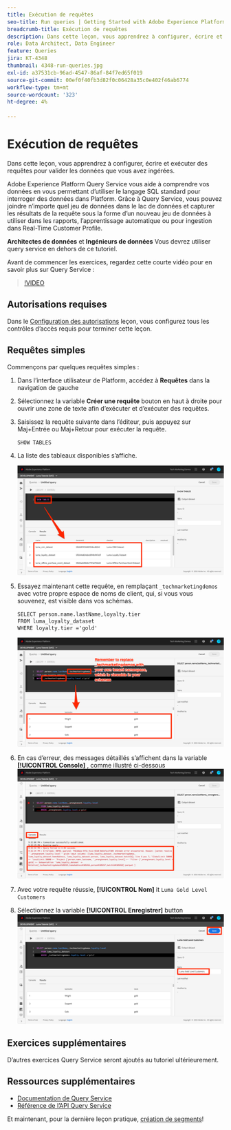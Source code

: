 ```yaml
---
title: Exécution de requêtes
seo-title: Run queries | Getting Started with Adobe Experience Platform for Data Architects and Data Engineers
breadcrumb-title: Exécution de requêtes
description: Dans cette leçon, vous apprendrez à configurer, écrire et exécuter des requêtes pour valider les données que vous avez ingérées.
role: Data Architect, Data Engineer
feature: Queries
jira: KT-4348
thumbnail: 4348-run-queries.jpg
exl-id: a37531cb-96ad-4547-86af-84f7ed65f019
source-git-commit: 00ef0f40fb3d82f0c06428a35c0e402f46ab6774
workflow-type: tm+mt
source-wordcount: '323'
ht-degree: 4%

---
```


# Exécution de requêtes

<!-- 15 min-->
Dans cette leçon, vous apprendrez à configurer, écrire et exécuter des requêtes pour valider les données que vous avez ingérées.

Adobe Experience Platform Query Service vous aide à comprendre vos données en vous permettant d’utiliser le langage SQL standard pour interroger des données dans Platform. Grâce à Query Service, vous pouvez joindre n’importe quel jeu de données dans le lac de données et capturer les résultats de la requête sous la forme d’un nouveau jeu de données à utiliser dans les rapports, l’apprentissage automatique ou pour ingestion dans Real-Time Customer Profile.

**Architectes de données** et **Ingénieurs de données** Vous devrez utiliser query service en dehors de ce tutoriel.

Avant de commencer les exercices, regardez cette courte vidéo pour en savoir plus sur Query Service :
>[!VIDEO](https://video.tv.adobe.com/v/29795?learn=on)

## Autorisations requises

Dans le [Configuration des autorisations](configure-permissions.md) leçon, vous configurez tous les contrôles d’accès requis pour terminer cette leçon.

<!-- Settings > **[!UICONTROL Services]** > **[!UICONTROL Query Service]**
* Permission items Data Management > **[!UICONTROL View Datasets]** and  **[!UICONTROL Manage Datasets]**
* Permission item Sandboxes > `Luma Tutorial`
* User-role access to the `Luma Tutorial Platform` product profile
-->

## Requêtes simples

Commençons par quelques requêtes simples :

1. Dans l’interface utilisateur de Platform, accédez à **Requêtes** dans la navigation de gauche
1. Sélectionnez la variable **Créer une requête** bouton en haut à droite pour ouvrir une zone de texte afin d’exécuter et d’exécuter des requêtes.
1. Saisissez la requête suivante dans l’éditeur, puis appuyez sur Maj+Entrée ou Maj+Retour pour exécuter la requête.

   ```
   SHOW TABLES
   ```

1. La liste des tableaux disponibles s’affiche.

   ![requête SHOW TABLE](assets/queries-showTables.png)


1. Essayez maintenant cette requête, en remplaçant `_techmarketingdemos` avec votre propre espace de noms de client, qui, si vous vous souvenez, est visible dans vos schémas.

   ```
   SELECT person.name.lastName,loyalty.tier
   FROM luma_loyalty_dataset
   WHERE loyalty.tier ='gold'
   ```

   ![SÉLECTIONNEZ les données du jeu de données de fidélité](assets/queries-loyaltySelect.png)

1. En cas d’erreur, des messages détaillés s’affichent dans la variable **[!UICONTROL Console]** , comme illustré ci-dessous
   ![Erreur dans la requête](assets/queries-error.png)

1. Avec votre requête réussie, **[!UICONTROL Nom]** it `Luma Gold Level Customers`
1. Sélectionnez la variable **[!UICONTROL Enregistrer]** button
   ![Enregistrer la requête](assets/queries-loyaltySelect-save.png)


<!--SELECT COUNT(DISTINCT (_techmarketingdemos.systemIdentifier.loyaltyId)) FROM luma_loyalty_dataset 


SELECT _techmarketingdemos.systemIdentifier.loyaltyId, COUNT(_techmarketingdemos.systemIdentifier.loyaltyId)
FROM luma_loyalty_dataset 
GROUP BY _techmarketingdemos.systemIdentifier.loyaltyId
HAVING COUNT(_techmarketingdemos.systemIdentifier.loyaltyId) > 1;-->

## Exercices supplémentaires

D’autres exercices Query Service seront ajoutés au tutoriel ultérieurement.
<!--
## Join Datasets

In this exercise, we will join two datasets `Luma Loyalty Dataset` and `Luma Offline Purchase` to get list of gold customers who have spend over $500 dollars in one purchase.

1. Create a new query
1. Copy and paste following query in query editor and execute, again replacing `_techmarketingdemos` with your own tenant namespace
    
    ```
    SELECT DISTINCT lopd.commerce.order.purchaseID as PurchaseId ,
        lld.person.name.firstName as LastName ,
        lld.person.name.lastName as LastName ,
        lopd.personalEmail.address as email,
        lopd.commerce.order.priceTotal as Total

    FROM luma_loyalty_dataset lld
    JOIN luma_offline_purchase_event_dataset lopd
    ON lopd._techmarketingdemos.systemIdentifier.loyaltyId = lld._techmarketingdemos.systemIdentifier.loyaltyId

    WHERE lld._techmarketingdemos.loyalty.level ='gold' AND lopd.commerce.order.priceTotal >500;
    ```

1. You should get list of Gold Customers who have spend over $500 in single purchase.

## Output datasets

1. Select on Output Dataset button
1. Provide name and description to the dataset
1. Save.
1. Go to **Datasets** under **Data Management** to find new dataset created.

-->
<!--Add content for Adobe Defined Functions-->

## Ressources supplémentaires

* [Documentation de Query Service](https://experienceleague.adobe.com/docs/experience-platform/query/home.html?lang=fr)
* [Référence de l’API Query Service](https://www.adobe.io/experience-platform-apis/references/query-service/)

Et maintenant, pour la dernière leçon pratique, [création de segments](build-segments.md)!
